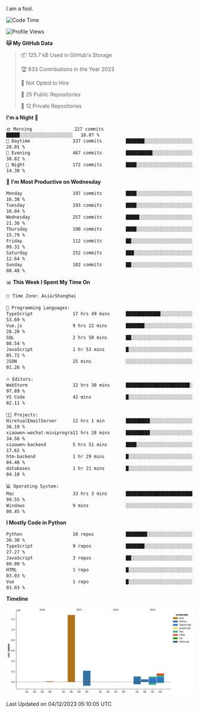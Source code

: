 I am a fool.

<!--START_SECTION:waka-->
![Code Time](http://img.shields.io/badge/Code%20Time-956%20hrs%2015%20mins-blue)

![Profile Views](http://img.shields.io/badge/Profile%20Views-26-blue)

**🐱 My GitHub Data** 

> 📦 125.7 kB Used in GitHub's Storage 
 > 
> 🏆 633 Contributions in the Year 2023
 > 
> 🚫 Not Opted to Hire
 > 
> 📜 25 Public Repositories 
 > 
> 🔑 12 Private Repositories 
 > 
**I'm a Night 🦉** 

```text
🌞 Morning                227 commits         █████░░░░░░░░░░░░░░░░░░░░   18.87 % 
🌆 Daytime                337 commits         ███████░░░░░░░░░░░░░░░░░░   28.01 % 
🌃 Evening                467 commits         ██████████░░░░░░░░░░░░░░░   38.82 % 
🌙 Night                  172 commits         ████░░░░░░░░░░░░░░░░░░░░░   14.30 % 
```
📅 **I'm Most Productive on Wednesday** 

```text
Monday                   197 commits         ████░░░░░░░░░░░░░░░░░░░░░   16.38 % 
Tuesday                  193 commits         ████░░░░░░░░░░░░░░░░░░░░░   16.04 % 
Wednesday                257 commits         █████░░░░░░░░░░░░░░░░░░░░   21.36 % 
Thursday                 190 commits         ████░░░░░░░░░░░░░░░░░░░░░   15.79 % 
Friday                   112 commits         ██░░░░░░░░░░░░░░░░░░░░░░░   09.31 % 
Saturday                 152 commits         ███░░░░░░░░░░░░░░░░░░░░░░   12.64 % 
Sunday                   102 commits         ██░░░░░░░░░░░░░░░░░░░░░░░   08.48 % 
```


📊 **This Week I Spent My Time On** 

```text
🕑︎ Time Zone: Asia/Shanghai

💬 Programming Languages: 
TypeScript               17 hrs 49 mins      █████████████░░░░░░░░░░░░   53.69 % 
Vue.js                   9 hrs 22 mins       ███████░░░░░░░░░░░░░░░░░░   28.20 % 
SQL                      2 hrs 50 mins       ██░░░░░░░░░░░░░░░░░░░░░░░   08.54 % 
JavaScript               1 hr 53 mins        █░░░░░░░░░░░░░░░░░░░░░░░░   05.72 % 
JSON                     25 mins             ░░░░░░░░░░░░░░░░░░░░░░░░░   01.26 % 

🔥 Editors: 
WebStorm                 32 hrs 30 mins      ████████████████████████░   97.89 % 
VS Code                  42 mins             █░░░░░░░░░░░░░░░░░░░░░░░░   02.11 % 

🐱‍💻 Projects: 
HiretualEmailServer      12 hrs 1 min        █████████░░░░░░░░░░░░░░░░   36.19 % 
xiaowen-wechat-miniprogra11 hrs 28 mins      █████████░░░░░░░░░░░░░░░░   34.56 % 
xiaowen-backend          5 hrs 51 mins       ████░░░░░░░░░░░░░░░░░░░░░   17.62 % 
htm-backend              1 hr 29 mins        █░░░░░░░░░░░░░░░░░░░░░░░░   04.48 % 
databases                1 hr 21 mins        █░░░░░░░░░░░░░░░░░░░░░░░░   04.10 % 

💻 Operating System: 
Mac                      33 hrs 3 mins       █████████████████████████   99.55 % 
Windows                  9 mins              ░░░░░░░░░░░░░░░░░░░░░░░░░   00.45 % 
```

**I Mostly Code in Python** 

```text
Python                   10 repos            ████████░░░░░░░░░░░░░░░░░   30.30 % 
TypeScript               9 repos             ███████░░░░░░░░░░░░░░░░░░   27.27 % 
JavaScript               3 repos             ██░░░░░░░░░░░░░░░░░░░░░░░   09.09 % 
HTML                     1 repo              █░░░░░░░░░░░░░░░░░░░░░░░░   03.03 % 
Vue                      1 repo              █░░░░░░░░░░░░░░░░░░░░░░░░   03.03 % 
```



**Timeline**

![Lines of Code chart](https://raw.githubusercontent.com/VeejaLiu/VeejaLiu/master/assets/bar_graph.png)


 Last Updated on 04/12/2023 05:10:05 UTC
<!--END_SECTION:waka-->
